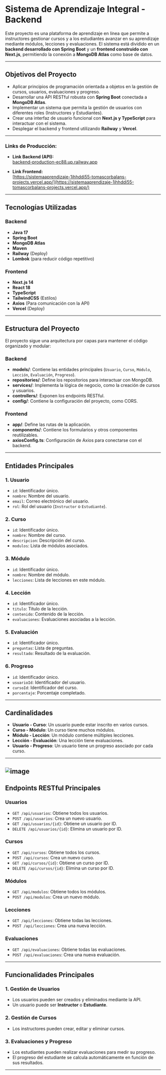 # Sistema de Aprendizaje Integral - Backend

Este proyecto es una plataforma de aprendizaje en línea que permite a instructores gestionar cursos y a los estudiantes avanzar en su aprendizaje mediante módulos, lecciones y evaluaciones. El sistema está dividido en un **backend desarrollado con Spring Boot** y un **frontend construido con Next.js**, permitiendo la conexión a **MongoDB Atlas** como base de datos.

---

## Objetivos del Proyecto

- Aplicar principios de programación orientada a objetos en la gestión de cursos, usuarios, evaluaciones y progreso.
- Desarrollar una API RESTful robusta con **Spring Boot** conectada a **MongoDB Atlas**.
- Implementar un sistema que permita la gestión de usuarios con diferentes roles (Instructores y Estudiantes).
- Crear una interfaz de usuario funcional con **Next.js y TypeScript** para interactuar con el sistema.
- Desplegar el backend y frontend utilizando **Railway** y **Vercel**.

---

### Links de Producción:

- **Link Backend (API):**  
  [backend-production-ec88.up.railway.app](backend-production-ec88.up.railway.app)

- **Link Frontend:**  
  [https://sistemaaprendizaje-1ihhddi55-tomascorbalans-projects.vercel.app/](https://sistemaaprendizaje-1ihhddi55-tomascorbalans-projects.vercel.app/)

---

## Tecnologías Utilizadas

### Backend
- **Java 17**
- **Spring Boot**
- **MongoDB Atlas**
- **Maven**
- **Railway** (Deploy)
- **Lombok** (para reducir código repetitivo)

### Frontend
- **Next.js 14**
- **React 18**
- **TypeScript**
- **TailwindCSS** (Estilos)
- **Axios** (Para comunicación con la API)
- **Vercel** (Deploy)

---

## Estructura del Proyecto

El proyecto sigue una arquitectura por capas para mantener el código organizado y modular:

### Backend
- **models/**: Contiene las entidades principales (`Usuario`, `Curso`, `Módulo`, `Lección`, `Evaluación`, `Progreso`).
- **repositories/**: Define los repositorios para interactuar con MongoDB.
- **services/**: Implementa la lógica de negocio, como la creación de cursos y usuarios.
- **controllers/**: Exponen los endpoints RESTful.
- **config/**: Contiene la configuración del proyecto, como CORS.

### Frontend
- **app/**: Define las rutas de la aplicación.
- **components/**: Contiene los formularios y otros componentes reutilizables.
- **axiosConfig.ts**: Configuración de Axios para conectarse con el backend.

---

## Entidades Principales

### 1. Usuario
- `id`: Identificador único.
- `nombre`: Nombre del usuario.
- `email`: Correo electrónico del usuario.
- `rol`: Rol del usuario (`Instructor` o `Estudiante`).

### 2. Curso
- `id`: Identificador único.
- `nombre`: Nombre del curso.
- `descripcion`: Descripción del curso.
- `modulos`: Lista de módulos asociados.

### 3. Módulo
- `id`: Identificador único.
- `nombre`: Nombre del módulo.
- `lecciones`: Lista de lecciones en este módulo.

### 4. Lección
- `id`: Identificador único.
- `titulo`: Título de la lección.
- `contenido`: Contenido de la lección.
- `evaluaciones`: Evaluaciones asociadas a la lección.

### 5. Evaluación
- `id`: Identificador único.
- `preguntas`: Lista de preguntas.
- `resultado`: Resultado de la evaluación.

### 6. Progreso
- `id`: Identificador único.
- `usuarioId`: Identificador del usuario.
- `cursoId`: Identificador del curso.
- `porcentaje`: Porcentaje completado.

---

## Cardinalidades

- **Usuario - Curso**: Un usuario puede estar inscrito en varios cursos.
- **Curso - Módulo**: Un curso tiene muchos módulos.
- **Módulo - Lección**: Un módulo contiene múltiples lecciones.
- **Lección - Evaluación**: Una lección tiene evaluaciones.
- **Usuario - Progreso**: Un usuario tiene un progreso asociado por cada curso.

---
![image](https://github.com/user-attachments/assets/ee4d4947-daef-48f9-ba25-333b0d083389)
---
## Endpoints RESTful Principales

### Usuarios
- `GET /api/usuarios`: Obtiene todos los usuarios.
- `POST /api/usuarios`: Crea un nuevo usuario.
- `GET /api/usuarios/{id}`: Obtiene un usuario por ID.
- `DELETE /api/usuarios/{id}`: Elimina un usuario por ID.

### Cursos
- `GET /api/cursos`: Obtiene todos los cursos.
- `POST /api/cursos`: Crea un nuevo curso.
- `GET /api/cursos/{id}`: Obtiene un curso por ID.
- `DELETE /api/cursos/{id}`: Elimina un curso por ID.

### Módulos
- `GET /api/modulos`: Obtiene todos los módulos.
- `POST /api/modulos`: Crea un nuevo módulo.

### Lecciones
- `GET /api/lecciones`: Obtiene todas las lecciones.
- `POST /api/lecciones`: Crea una nueva lección.

### Evaluaciones
- `GET /api/evaluaciones`: Obtiene todas las evaluaciones.
- `POST /api/evaluaciones`: Crea una nueva evaluación.

---

## Funcionalidades Principales

### 1. Gestión de Usuarios
- Los usuarios pueden ser creados y eliminados mediante la API.
- Un usuario puede ser **Instructor** o **Estudiante**.

### 2. Gestión de Cursos
- Los instructores pueden crear, editar y eliminar cursos.

### 3. Evaluaciones y Progreso
- Los estudiantes pueden realizar evaluaciones para medir su progreso.
- El progreso del estudiante se calcula automáticamente en función de sus resultados.

---

